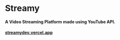 # **Streamy**

#### A Video Streaming Platform made using YouTube API.

#### [streamydev.vercel.app](https://streamydev.vercel.app/)